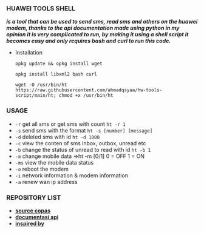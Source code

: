 ### HUAWEI TOOLS SHELL
***is a tool that can be used to send sms, read sms and others on the huawei modem, thanks to the api documentation made using python in my opinion it is very complicated to run, by making it using a shell script it becomes easy and only requires bash and curl to run this code.***
* Installation
  ```
  opkg update && opkg install wget
  ```
  
  ```
  opkg install libxml2 bash curl
  ```
  
  ```
  wget -O /usr/bin/ht https://raw.githubusercontent.com/ahmadqsyaa/hw-tools-script/main/ht; chmod +x /usr/bin/ht
  ```
### USAGE
* `-r` get all sms or get sms with count `ht -r 1`
* `-s` send sms with the format `ht -s [number] [message]`
* `-d` deleted sms with id `ht -d 1000`
* `-c` view the conten of sms inbox, outbox, unread etc
* `-b` change the status of unread to read with id `ht -b 1`
* `-m` change mobile data =>ht -m [0/1] 0 = OFF 1 = ON
* `-ms` view the mobile data status
* `-o` reboot the modem
* `-i` network information & modem information
* `-a` renew wan ip address
### REPOSITORY LIST
* [**source copas**](https://github.com/Haris131/e3372)
* [**documentasi api**](https://github.com/Salamek/huawei-lte-api)
* [**inspired by**](https://github.com/satriakanda/mmsms)
